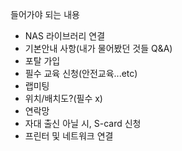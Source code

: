 들어가야 되는 내용
- NAS 라이브러리 연결
- 기본안내 사항(내가 물어봤던 것들 Q&A)
- 포탈 가입
- 필수 교육 신청(안전교육...etc)
- 랩미팅
- 위치/배치도?(필수 x)
- 연락망
- 자대 출신 아닐 시, S-card 신청
- 프린터 및 네트워크 연결